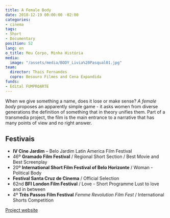 ```yaml
---
title: A Female Body
date: 2018-12-19 00:00:00 -02:00
categories:
- cinema
tags:
- Short
- Documentary
position: 52
lang: en
o_title: Meu Corpo, Minha História
media:
  image: "/assets/media/BODY_Livia%20Pasqual01.jpg"
team:
  director: Thais Fernandes
  copro: Besouro Filmes and Cena Expandida
funds:
- Edital FUMPROARTE
---
```


When we give something a name, does it lose or make sense? _A female body_ proposes an apparently simple game - it asks women from diverse generations the definition of something that in theory unifies them. Part of a transmedia project, the film is the main entrance to a narrative that has many points of view and no right answer.

## Festivais
* **IV Cine Jardim** – Belo Jardim Latin America Film Festival
* 46º **Gramado Film Festival** / Regional Short Section / Best Movie and Best Screenplay
* 20º **International Short Film Festival of Belo Horizonte** / Woman - Political Body
* **Festival Santa Cruz de Cinema** / Official Selection
* 62nd **BFI London Film Festival** / Love - Short Programme Lust to love and in between
* 4º **Três Passos Film Festival**
*Femme Revolution Film Fest* / International Shorts Competition


[Project website](http://afemalebodyproject.com/#top)
